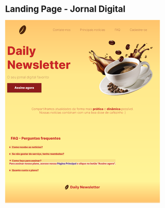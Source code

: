 # Landing Page - Jornal Digital
 
 ![Landing Page](https://raw.githubusercontent.com/anneestherlf/landing-page-jornal/main/landing%20page/images/readme/dailynewsletter.png)

